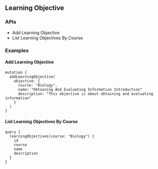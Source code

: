 ## Learning Objective

### APIs

-  Add Learning Objective
-  List Learning Objectives By Course

### Examples

#### Add Learning Objective

```
mutation {
  addLearningObjective(
    objective: {
      course: "Biology",
      name: "Obtaining And Evaluating Information Introduction"
      description: "This objective is about obtaining and evaluating information"
    }
  )
}
```

#### List Learning Objectives By Course

```
query {
  learningObjectives(course: "Biology") {
    id
    course
    name
    description
  }
}
```
